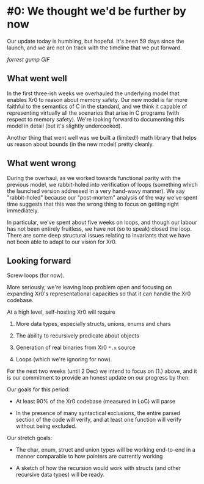 # #0: We thought we'd be further by now

Our update today is humbling, but hopeful. It's been 59 days since the launch,
and we are not on track with the timeline that we put forward.

_forrest gump GIF_

## What went well

In the first three-ish weeks we overhauled the underlying model that enables Xr0
to reason about memory safety. Our new model is far more faithful to the
semantics of C in the standard, and we think it capable of representing
virtually all the scenarios that arise in C programs (with respect to memory
safety). We're looking forward to documenting this model in detail (but it's
slightly undercooked).

Another thing that went well was we built a (limited!) math library that helps
us reason about bounds (in the new model) pretty cleanly.

## What went wrong

During the overhaul, as we worked towards functional parity with the previous
model, we rabbit-holed into verification of loops (something which the launched
version addressed in a very hand-wavy manner). We say "rabbit-holed" because our
"post-mortem" analysis of the way we've spent time suggests that this was the
wrong thing to focus on getting right immediately.

In particular, we've spent about five weeks on loops, and though our labour has
not been entirely fruitless, we have not (so to speak) closed the loop. There
are some deep structural issues relating to invariants that we have not been
able to adapt to our vision for Xr0.

## Looking forward

Screw loops (for now).

More seriously, we're leaving loop problem open and focusing on expanding Xr0's
representational capacities so that it can handle the Xr0 codebase.

At a high level, self-hosting Xr0 will require

1. More data types, especially structs, unions, enums and chars

2. The ability to recursively predicate about objects

3. Generation of real binaries from Xr0 `*.x` source

4. Loops (which we're ignoring for now).

For the next two weeks (until 2 Dec) we intend to focus on (1.) above, and it is
our commitment to provide an honest update on our progress by then.

Our goals for this period:

- At least 90% of the Xr0 codebase (measured in LoC) will parse

- In the presence of many syntactical exclusions, the entire parsed section of
  the code will verify, and at least one function will verify without being
  excluded.

Our stretch goals:

- The char, enum, struct and union types will be working end-to-end in a manner
  comparable to how pointers are currently working

- A sketch of how the recursion would work with structs (and other recursive
  data types) will be ready.

